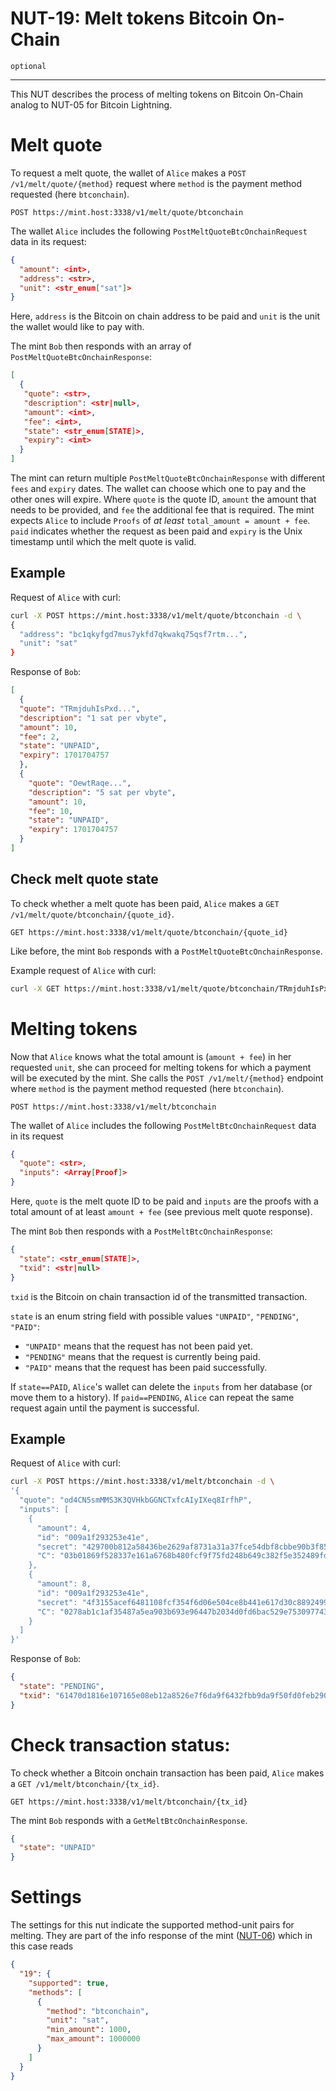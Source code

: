 NUT-19: Melt tokens Bitcoin On-Chain
==========================

`optional`

---

This NUT describes the process of melting tokens on Bitcoin On-Chain analog to NUT-05 for Bitcoin Lightning.

# Melt quote

To request a melt quote, the wallet of `Alice` makes a `POST /v1/melt/quote/{method}` request where `method` is the payment method requested (here `btconchain`). 

```http
POST https://mint.host:3338/v1/melt/quote/btconchain
```

The wallet `Alice` includes the following `PostMeltQuoteBtcOnchainRequest` data in its request:

```json
{
  "amount": <int>,
  "address": <str>,
  "unit": <str_enum["sat"]>
}
```

Here, `address` is the Bitcoin on chain address to be paid and `unit` is the unit the wallet would like to pay with.

The mint `Bob` then responds with an array of `PostMeltQuoteBtcOnchainResponse`:


```json
[
  {
   "quote": <str>,
   "description": <str|null>,
   "amount": <int>,
   "fee": <int>,
   "state": <str_enum[STATE]>,
   "expiry": <int>
  }
]
```
The mint can return multiple `PostMeltQuoteBtcOnchainResponse` with different `fees` and `expiry` dates. The wallet can choose which one to pay and the other ones will expire.  Where `quote` is the quote ID, `amount` the amount that needs to be provided, and `fee` the additional fee that is required. The mint expects `Alice` to include `Proofs` of *at least* `total_amount = amount + fee`. `paid` indicates whether the request as been paid and `expiry` is the Unix timestamp until which the melt quote is valid.

## Example

Request of `Alice` with curl:

```bash
curl -X POST https://mint.host:3338/v1/melt/quote/btconchain -d \
{
  "address": "bc1qkyfgd7mus7ykfd7qkwakq75qsf7rtm...",
  "unit": "sat"
}
```

Response of `Bob`:

```json
[
  {
  "quote": "TRmjduhIsPxd...",
  "description": "1 sat per vbyte",
  "amount": 10,
  "fee": 2,
  "state": "UNPAID",
  "expiry": 1701704757  
  },
  {
    "quote": "OewtRaqe...",
    "description": "5 sat per vbyte",
    "amount": 10,
    "fee": 10,
    "state": "UNPAID",
    "expiry": 1701704757
  }
]
```

## Check melt quote state

To check whether a melt quote has been paid, `Alice` makes a `GET /v1/melt/quote/btconchain/{quote_id}`.

```http
GET https://mint.host:3338/v1/melt/quote/btconchain/{quote_id}
```

Like before, the mint `Bob` responds with a `PostMeltQuoteBtcOnchainResponse`.

Example request of `Alice` with curl:

```bash
curl -X GET https://mint.host:3338/v1/melt/quote/btconchain/TRmjduhIsPxd...
```

# Melting tokens

Now that `Alice` knows what the total amount is (`amount + fee`) in her requested `unit`, she can proceed for melting tokens for which a payment will be executed by the mint. She calls the `POST /v1/melt/{method}` endpoint where `method` is the payment method requested (here `btconchain`).

```http
POST https://mint.host:3338/v1/melt/btconchain
```

The wallet of `Alice` includes the following `PostMeltBtcOnchainRequest` data in its request

```json
{
  "quote": <str>,
  "inputs": <Array[Proof]>
}
```

Here, `quote` is the melt quote ID to be paid and `inputs` are the proofs with a total amount of at least `amount + fee` (see previous melt quote response).

The mint `Bob` then responds with a `PostMeltBtcOnchainResponse`:

```json
{
  "state": <str_enum[STATE]>,
  "txid": <str|null>
}
```

`txid` is the Bitcoin on chain transaction id of the transmitted transaction. 

`state` is an enum string field with possible values `"UNPAID"`, `"PENDING"`, `"PAID"`:
- `"UNPAID"` means that the request has not been paid yet.
- `"PENDING"` means that the request is currently being paid.
- `"PAID"` means that the request has been paid successfully.

If `state==PAID`, `Alice`'s wallet can delete the `inputs` from her database (or move them to a history). If `paid==PENDING`, `Alice` can repeat the same request again until the payment is successful.

## Example

Request of `Alice` with curl:

```bash
curl -X POST https://mint.host:3338/v1/melt/btconchain -d \
'{
  "quote": "od4CN5smMMS3K3QVHkbGGNCTxfcAIyIXeq8IrfhP",
  "inputs": [
    {
      "amount": 4,
      "id": "009a1f293253e41e",
      "secret": "429700b812a58436be2629af8731a31a37fce54dbf8cbbe90b3f8553179d23f5",
      "C": "03b01869f528337e161a6768b480fcf9f75fd248b649c382f5e352489fd84fd011",
    },
    {
      "amount": 8,
      "id": "009a1f293253e41e",
      "secret": "4f3155acef6481108fcf354f6d06e504ce8b441e617d30c88924991298cdbcad",
      "C": "0278ab1c1af35487a5ea903b693e96447b2034d0fd6bac529e753097743bf73ca9",
    }
  ]
}'
```

Response of `Bob`: 

```json
{
  "state": "PENDING",
  "txid": "61470d1816e107165e08eb12a8526e7f6da9f6432fbb9da9f50fd0feb290a584"
}
```


# Check transaction status:
To check whether a Bitcoin onchain transaction has been paid, `Alice` makes a `GET /v1/melt/btconchain/{tx_id}`.

```http
GET https://mint.host:3338/v1/melt/btconchain/{tx_id}
```

The mint `Bob` responds with a `GetMeltBtcOnchainResponse`.

```json
{
  "state": "UNPAID"
}
```

# Settings
The settings for this nut indicate the supported method-unit pairs for melting. They are part of the info response of the mint ([NUT-06][06]) which in this case reads 
```json
{
  "19": {
    "supported": true,
    "methods": [
      {
        "method": "btconchain",
        "unit": "sat",
        "min_amount": 1000,
        "max_amount": 1000000
      }
    ]
  }
}
```

[00]: 00.md
[01]: 01.md
[02]: 02.md
[03]: 03.md
[04]: 04.md
[05]: 05.md
[06]: 06.md
[07]: 07.md
[08]: 08.md
[09]: 09.md
[10]: 10.md
[11]: 11.md
[12]: 12.md

